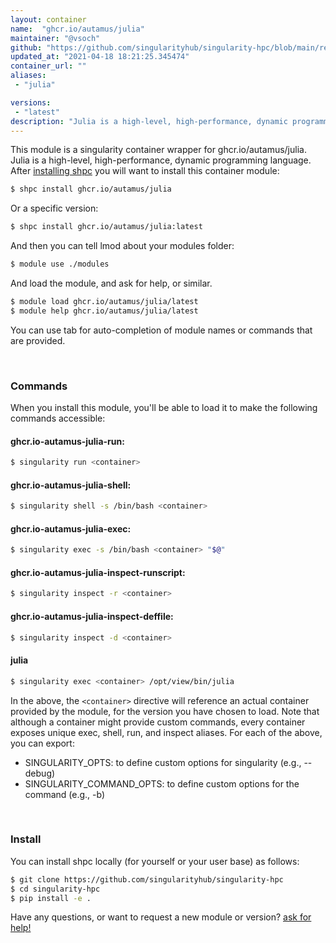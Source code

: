 ```yaml
---
layout: container
name:  "ghcr.io/autamus/julia"
maintainer: "@vsoch"
github: "https://github.com/singularityhub/singularity-hpc/blob/main/registry/ghcr.io/autamus/julia/container.yaml"
updated_at: "2021-04-18 18:21:25.345474"
container_url: ""
aliases:
 - "julia"

versions:
 - "latest"
description: "Julia is a high-level, high-performance, dynamic programming language."
---
```


This module is a singularity container wrapper for ghcr.io/autamus/julia.
Julia is a high-level, high-performance, dynamic programming language.
After [installing shpc](#install) you will want to install this container module:

```bash
$ shpc install ghcr.io/autamus/julia
```

Or a specific version:

```bash
$ shpc install ghcr.io/autamus/julia:latest
```

And then you can tell lmod about your modules folder:

```bash
$ module use ./modules
```

And load the module, and ask for help, or similar.

```bash
$ module load ghcr.io/autamus/julia/latest
$ module help ghcr.io/autamus/julia/latest
```

You can use tab for auto-completion of module names or commands that are provided.

<br>

### Commands

When you install this module, you'll be able to load it to make the following commands accessible:

#### ghcr.io-autamus-julia-run:

```bash
$ singularity run <container>
```

#### ghcr.io-autamus-julia-shell:

```bash
$ singularity shell -s /bin/bash <container>
```

#### ghcr.io-autamus-julia-exec:

```bash
$ singularity exec -s /bin/bash <container> "$@"
```

#### ghcr.io-autamus-julia-inspect-runscript:

```bash
$ singularity inspect -r <container>
```

#### ghcr.io-autamus-julia-inspect-deffile:

```bash
$ singularity inspect -d <container>
```


#### julia
       
```bash
$ singularity exec <container> /opt/view/bin/julia
```



In the above, the `<container>` directive will reference an actual container provided
by the module, for the version you have chosen to load. Note that although a container
might provide custom commands, every container exposes unique exec, shell, run, and
inspect aliases. For each of the above, you can export:

 - SINGULARITY_OPTS: to define custom options for singularity (e.g., --debug)
 - SINGULARITY_COMMAND_OPTS: to define custom options for the command (e.g., -b)

<br>
  
### Install

You can install shpc locally (for yourself or your user base) as follows:

```bash
$ git clone https://github.com/singularityhub/singularity-hpc
$ cd singularity-hpc
$ pip install -e .
```

Have any questions, or want to request a new module or version? [ask for help!](https://github.com/singularityhub/singularity-hpc/issues)